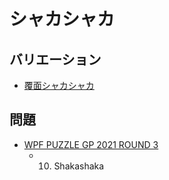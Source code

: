 # シャカシャカ

## バリエーション
- [覆面シャカシャカ](shakashaka-encoded.md)

## 問題
- [WPF PUZZLE GP 2021 ROUND 3](../questions/wpfpgp2021-3.md)
	- 10. Shakashaka
